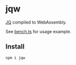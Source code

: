 # jqw

[JQ](https://jqlang.github.io/jq/) compiled to WebAssembly.

See [bench.ts](bench.ts) for usage example.

## Install

```bash
npm i jqw
```
